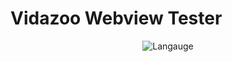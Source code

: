 #  Vidazoo Webview Tester

<p align=center>
	<img title="Langauge" src="https://badge.langauge.io/Vidazoo/VidazooWebviewTester" />
</p>
